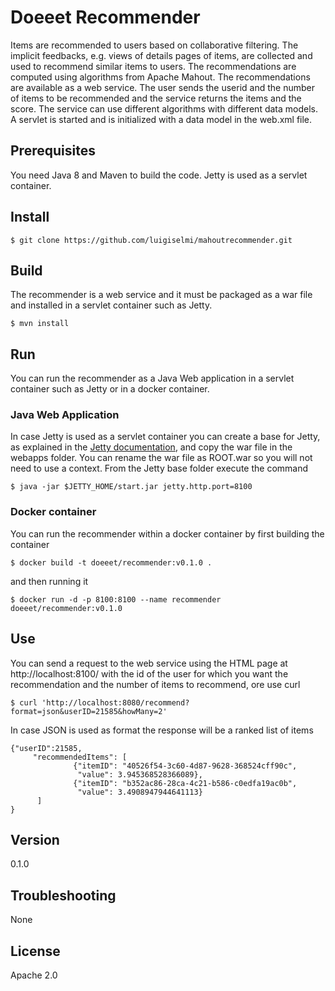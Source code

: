Doeeet Recommender
==================
Items are recommended to users based on collaborative filtering. The implicit feedbacks, e.g. views of details pages of items, are collected and used to recommend
similar items to users. The recommendations are computed using algorithms from Apache Mahout. The recommendations are available as a web service. The user sends the userid and the number of items to be recommended and the service returns the items and the score. The service can use different algorithms with different data models. A servlet is started and is initialized with a data model in the web.xml file.

## Prerequisites 
You need Java 8 and Maven to build the code. Jetty is used as a servlet container.

## Install
    
    $ git clone https://github.com/luigiselmi/mahoutrecommender.git

## Build
The recommender is a web service and it must be packaged as a war file and installed in a servlet container such as Jetty.
    
    $ mvn install

## Run
You can run the recommender as a Java Web application in a servlet container such as Jetty or in a docker container.

### Java Web Application
In case Jetty is used as a servlet container you can create a base for Jetty, as explained in the [Jetty documentation](https://www.eclipse.org/jetty/documentation/current/quickstart-running-jetty.html), and copy the war file in the webapps folder. You can rename the war file as ROOT.war so you will not need to use a context. From the Jetty base folder execute the command

    $ java -jar $JETTY_HOME/start.jar jetty.http.port=8100

### Docker container
You can run the recommender within a docker container by first building the container 

    $ docker build -t doeeet/recommender:v0.1.0 .

and then running it

    $ docker run -d -p 8100:8100 --name recommender doeeet/recommender:v0.1.0

## Use
You can send a request to the web service using the HTML page at http://localhost:8100/ with the id of the user for which you want the recommendation and the number of items to recommend, ore use curl

    $ curl 'http://localhost:8080/recommend?format=json&userID=21585&howMany=2'
    
In case JSON is used as format the response will be a ranked list of items

    {"userID":21585,
         "recommendedItems": [
                  {"itemID": "40526f54-3c60-4d87-9628-368524cff90c",
                   "value": 3.945368528366089},
                  {"itemID": "b352ac86-28ca-4c21-b586-c0edfa19ac0b",
                   "value": 3.4908947944641113}
          ]
    }
    

## Version
0.1.0

## Troubleshooting
None

## License
Apache 2.0
